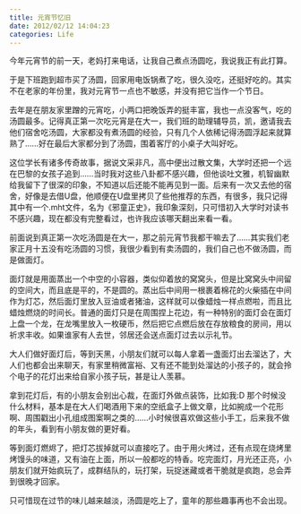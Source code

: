 ```yaml
---
title: 元宵节忆旧
date: 2012/02/12 14:04:23
categories: Life
---
```

今年元宵节的前一天，老妈打来电话，让我自己煮点汤圆吃，我说我正有此打算。

于是下班跑到超市买了汤圆，回家用电饭锅煮了吃，很久没吃，还挺好吃的。其实不在老家的年份里，我对元宵节一点也不敏感，并没有把它当作一个节日。

去年是在朋友家里蹭的元宵吃，小两口把晚饭弄的挺丰富，我也一点没客气，吃的汤圆最多。记得真正第一次吃元宵是在大一，我们班的助理辅导员，凯，邀请我去他们宿舍吃汤圆，大家都没有煮汤圆的经验，只有几个人依稀记得汤圆浮起来就算熟了……好在最后大家都分到了汤圆，围着客厅的小桌子大叫好吃。

这位学长有诸多传奇故事，据说文采非凡，高中便出过散文集，大学时还把一个远在巴黎的女孩子追到……当时我对这些八卦都不感兴趣，但他谈吐文雅，机智幽默给我留下了很深的印象，不知道以后还能不能再见到一面。后来有一次又去他的宿舍，好像是去借U盘，他顺便在U盘里拷贝了些他推荐的东西，有很多，我只记得其中有一个.mht文件，名为《邪童正史》，我印象深刻，只可惜初入大学时对读书不感兴趣，现在都没有完整看过，也许我应该哪天翻出来看一看。

前面说到真正第一次吃汤圆是在大一，那之前元宵节我都干嘛去了……其实我们老家正月十五没有吃汤圆的习惯，我很少看到有卖汤圆的，我们自己也不做汤圆，而是做面灯。

面灯就是用面蒸出一个中空的小容器，类似仰着放的窝窝头，但是比窝窝头中间留的空间大，而且底是平的，不是圆的。蒸出后中间用一根裹着棉花的火柴插在中间作为灯芯，然后面灯里放入豆油或者猪油，这样就可以像蜡烛一样点燃啦，而且比蜡烛燃烧的时间长。普通的面灯只是在周围捏上花边，有一种特别的面灯会在面灯上盘一个龙，在龙嘴里放入一枚硬币，然后把它点燃后放在存放粮食的房间，用以祈求丰收。如果谁家有人去世，邻居还会送点面灯过去以示礼节。

大人们做好面灯后，等到天黑，小朋友们就可以每人拿着一盏面灯出去溜达了，大人们也都会出来聊天，有家里稍微富裕、又有还不能到处溜达的小孩子的，就会拎个电子的花灯出来给自家小孩子玩，甚是让人羡慕。

拿到花灯后，有的小朋友会别出心裁，在面灯外做点装饰，比如我:D  那个时候没什么材料，基本是在大人们喝酒用下来的空纸盒子上做文章，比如捥成一个花形啊、周围戳出小孔组成图案啊之类的……小时候很喜欢做这些小手工，后来我不做的年头，看到有小朋友做的更好看。

等到面灯燃烬了，把灯芯拔掉就可以直接吃了。由于用火烤过，还有点现在烧烤里烤馒头的味道，又有油在上面，所以一般都吃的特香。吃完面灯，月光还正亮，小朋友们就开始疯玩了，成群结队的，玩打架，玩捉迷藏或者干脆就是疯跑，总会弄到很晚才回家。

只可惜现在过节的味儿越来越淡，汤圆是吃上了，童年的那些趣事再也不会出现。


